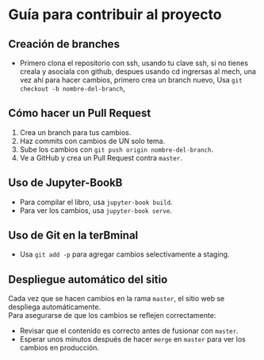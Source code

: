 # Guía para contribuir al proyecto

## Creación de branches
- Primero clona el repositorio con ssh,
 usando tu clave ssh, si no tienes creala y asociala con github,
 despues usando cd ingrersas al mech, una vez ahí para hacer cambios,
 primero crea un branch nuevo, 
 Usa `git checkout -b nombre-del-branch`,

## Cómo hacer un Pull Request
1. Crea un branch para tus cambios.
2. Haz commits con cambios de UN solo tema.
3. Sube los cambios con `git push origin nombre-del-branch`.
4. Ve a GitHub y crea un Pull Request contra `master`.

## Uso de Jupyter-BookB
- Para compilar el libro, usa `jupyter-book build`.
- Para ver los cambios, usa `jupyter-book serve`.

## Uso de Git en la terBminal
- Usa `git add -p` para agregar cambios selectivamente a staging.

## Despliegue automático del sitio
Cada vez que se hacen cambios en la rama `master`, el sitio web se despliega automáticamente.  
Para asegurarse de que los cambios se reflejen correctamente:
- Revisar que el contenido es correcto antes de fusionar con `master`.
- Esperar unos minutos después de hacer `merge` en `master` para ver los cambios en producción.

